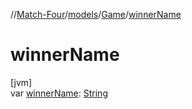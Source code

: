 //[Match-Four](../../../index.md)/[models](../index.md)/[Game](index.md)/[winnerName](winner-name.md)

# winnerName

[jvm]\
var [winnerName](winner-name.md): [String](https://kotlinlang.org/api/latest/jvm/stdlib/kotlin/-string/index.html)
